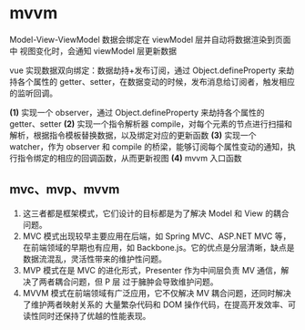 # mvvm

Model-View-ViewModel
数据会绑定在 viewModel 层并自动将数据渲染到页面中
视图变化时，会通知 viewModel 层更新数据

vue 实现数据双向绑定：数据劫持+发布订阅，通过 Object.defineProperty 来劫持各个属性的 getter、setter，在数据变动的时候，发布消息给订阅者，触发相应的监听回调。

**(1)** 实现一个 observer，通过 Object.defineProperty 来劫持各个属性的 getter、setter
**(2)** 实现一个指令解析器 compile，对每个元素的节点进行扫描和解析，根据指令模板替换数据，以及绑定对应的更新函数
**(3)** 实现一个 watcher，作为 observer 和 compile 的桥梁，能够订阅每个属性变动的通知，执行指令绑定的相应的回调函数，从而更新视图
**(4)** mvvm 入口函数

## mvc、mvp、mvvm

1. 这三者都是框架模式，它们设计的目标都是为了解决 Model 和 View 的耦合问题。
2. MVC 模式出现较早主要应用在后端，如 Spring MVC、ASP.NET MVC 等，在前端领域的早期也有应用，如 Backbone.js。它的优点是分层清晰，缺点是数据流混乱，灵活性带来的维护性问题。
3. MVP 模式在是 MVC 的进化形式，Presenter 作为中间层负责 MV 通信，解决了两者耦合问题，但 P 层 过于臃肿会导致维护问题。
4. MVVM 模式在前端领域有广泛应用，它不仅解决 MV 耦合问题，还同时解决了维护两者映射关系的 大量繁杂代码和 DOM 操作代码，在提高开发效率、可读性同时还保持了优越的性能表现。
